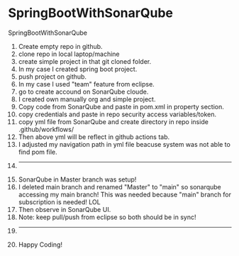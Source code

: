 # SpringBootWithSonarQube
SpringBootWithSonarQube


1. Create empty repo in github.
2. clone repo in local laptop/machine
3. create simple project in that git cloned folder.
4. In my case I created spring boot project.
5. push project on github.
6. In my case I used "team" feature from eclipse.
7. go to create accound on SonarQube cloude.
8. I created own manually org and simple project.
9. Copy code from SonarQube and paste in pom.xml in property section.
10. copy credentials and paste in repo security access variables/token.
11. copy yml file from SonarQube and create directory in repo inside .github/workflows/
12. Then above yml will be reflect in github actions tab.
13. I adjusted my navigation path in yml file beacuse system was not able to find pom file.
14. ---
15. SonarQube in Master branch was setup!
16. I deleted main branch and renamed "Master" to "main" so sonarqube accessing my main branch!
This was needed because "main" branch for subscription is needed! LOL
17. Then observe in SonarQube UI.
18. Note: keep pull/push from eclipse so both should be in sync!
19. ----
20. Happy Coding!
